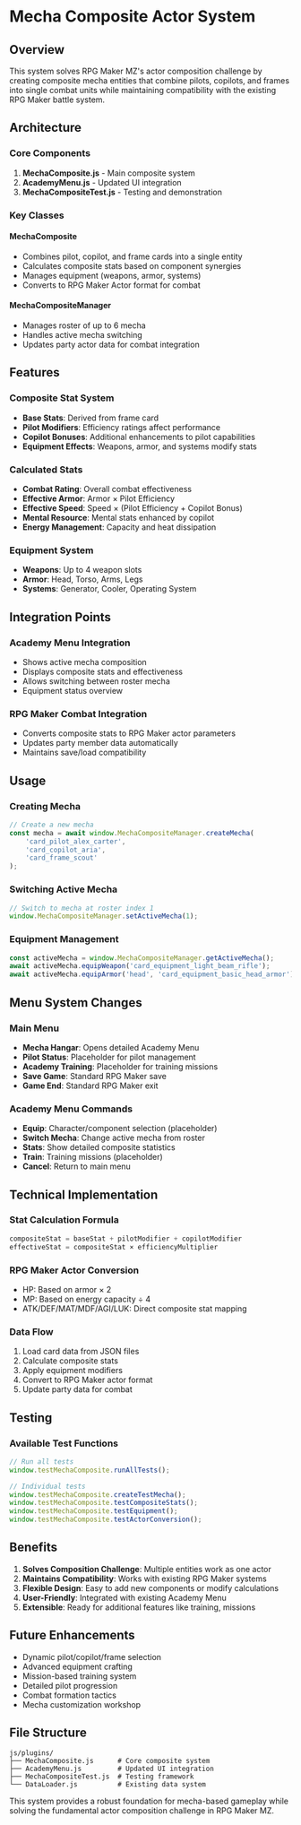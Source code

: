 # Mecha Composite Actor System

## Overview
This system solves RPG Maker MZ's actor composition challenge by creating composite mecha entities that combine pilots, copilots, and frames into single combat units while maintaining compatibility with the existing RPG Maker battle system.

## Architecture

### Core Components

1. **MechaComposite.js** - Main composite system
2. **AcademyMenu.js** - Updated UI integration
3. **MechaCompositeTest.js** - Testing and demonstration

### Key Classes

#### MechaComposite
- Combines pilot, copilot, and frame cards into a single entity
- Calculates composite stats based on component synergies
- Manages equipment (weapons, armor, systems)
- Converts to RPG Maker Actor format for combat

#### MechaCompositeManager
- Manages roster of up to 6 mecha
- Handles active mecha switching
- Updates party actor data for combat integration

## Features

### Composite Stat System
- **Base Stats**: Derived from frame card
- **Pilot Modifiers**: Efficiency ratings affect performance
- **Copilot Bonuses**: Additional enhancements to pilot capabilities
- **Equipment Effects**: Weapons, armor, and systems modify stats

### Calculated Stats
- **Combat Rating**: Overall combat effectiveness
- **Effective Armor**: Armor × Pilot Efficiency
- **Effective Speed**: Speed × (Pilot Efficiency + Copilot Bonus)
- **Mental Resource**: Mental stats enhanced by copilot
- **Energy Management**: Capacity and heat dissipation

### Equipment System
- **Weapons**: Up to 4 weapon slots
- **Armor**: Head, Torso, Arms, Legs
- **Systems**: Generator, Cooler, Operating System

## Integration Points

### Academy Menu Integration
- Shows active mecha composition
- Displays composite stats and effectiveness
- Allows switching between roster mecha
- Equipment status overview

### RPG Maker Combat Integration
- Converts composite stats to RPG Maker actor parameters
- Updates party member data automatically
- Maintains save/load compatibility

## Usage

### Creating Mecha
```javascript
// Create a new mecha
const mecha = await window.MechaCompositeManager.createMecha(
    'card_pilot_alex_carter',
    'card_copilot_aria', 
    'card_frame_scout'
);
```

### Switching Active Mecha
```javascript
// Switch to mecha at roster index 1
window.MechaCompositeManager.setActiveMecha(1);
```

### Equipment Management
```javascript
const activeMecha = window.MechaCompositeManager.getActiveMecha();
await activeMecha.equipWeapon('card_equipment_light_beam_rifle');
await activeMecha.equipArmor('head', 'card_equipment_basic_head_armor');
```

## Menu System Changes

### Main Menu
- **Mecha Hangar**: Opens detailed Academy Menu
- **Pilot Status**: Placeholder for pilot management
- **Academy Training**: Placeholder for training missions
- **Save Game**: Standard RPG Maker save
- **Game End**: Standard RPG Maker exit

### Academy Menu Commands
- **Equip**: Character/component selection (placeholder)
- **Switch Mecha**: Change active mecha from roster
- **Stats**: Show detailed composite statistics
- **Train**: Training missions (placeholder)
- **Cancel**: Return to main menu

## Technical Implementation

### Stat Calculation Formula
```javascript
compositeStat = baseStat + pilotModifier + copilotModifier
effectiveStat = compositeStat × efficiencyMultiplier
```

### RPG Maker Actor Conversion
- HP: Based on armor × 2
- MP: Based on energy capacity ÷ 4
- ATK/DEF/MAT/MDF/AGI/LUK: Direct composite stat mapping

### Data Flow
1. Load card data from JSON files
2. Calculate composite stats
3. Apply equipment modifiers
4. Convert to RPG Maker actor format
5. Update party data for combat

## Testing

### Available Test Functions
```javascript
// Run all tests
window.testMechaComposite.runAllTests();

// Individual tests
window.testMechaComposite.createTestMecha();
window.testMechaComposite.testCompositeStats();
window.testMechaComposite.testEquipment();
window.testMechaComposite.testActorConversion();
```

## Benefits

1. **Solves Composition Challenge**: Multiple entities work as one actor
2. **Maintains Compatibility**: Works with existing RPG Maker systems
3. **Flexible Design**: Easy to add new components or modify calculations
4. **User-Friendly**: Integrated with existing Academy Menu
5. **Extensible**: Ready for additional features like training, missions

## Future Enhancements

- Dynamic pilot/copilot/frame selection
- Advanced equipment crafting
- Mission-based training system
- Detailed pilot progression
- Combat formation tactics
- Mecha customization workshop

## File Structure
```
js/plugins/
├── MechaComposite.js      # Core composite system
├── AcademyMenu.js         # Updated UI integration  
├── MechaCompositeTest.js  # Testing framework
└── DataLoader.js          # Existing data system
```

This system provides a robust foundation for mecha-based gameplay while solving the fundamental actor composition challenge in RPG Maker MZ.